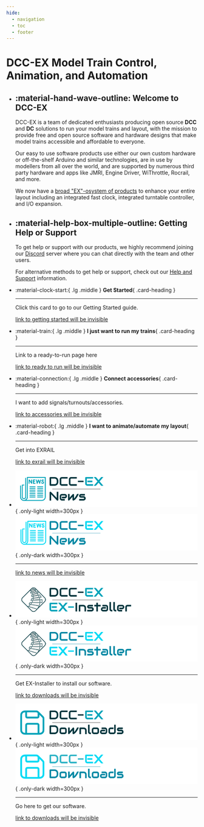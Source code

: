 ```yaml
---
hide:
  - navigation
  - toc
  - footer
---
```


# DCC-EX Model Train Control, Animation, and Automation

<div class="grid cards static home-top-row" markdown>

- ## :material-hand-wave-outline: Welcome to DCC-EX

    DCC-EX is a team of dedicated enthusiasts producing open source **DCC** and **DC** solutions to run your model trains and layout, with the mission to provide free and open source software and hardware designs that make model trains accessible and affordable to everyone.

    Our easy to use software products use either our own custom hardware or off-the-shelf Arduino and similar technologies, are in use by modellers from all over the world, and are supported by numerous third party hardware and apps like JMRI, Engine Driver, WiThrottle, Rocrail, and more.

    We now have a [broad "EX"-osystem of products](/products/products.md) to enhance your entire layout including an integrated fast clock, integrated turntable controller, and I/O expansion.

- ## :material-help-box-multiple-outline: Getting Help or Support

    To get help or support with our products, we highly recommend joining our [Discord](https://discord.gg/y2sB4Fp) server where you can chat directly with the team and other users.

    For alternative methods to get help or support, check out our [Help and Support](/support/index.md) information.

</div>

<div class="grid main-clickable-cards-grid" markdown>

<div class="main-grid-column-1" markdown>

<div class="grid cards clickable inner-column-card-grid" markdown>

- :material-clock-start:{ .lg .middle } **Get Started**{ .card-heading }

    ---

    Click this card to go to our Getting Started guide.

    [link to getting started will be invisible](/getting-started/01-getting-started.md)

- :material-train:{ .lg .middle } **I just want to run my trains**{ .card-heading }

    ---

    Link to a ready-to-run page here

    [link to ready to run will be invisible](/products/ex-commandstation/1-ex-csb1.md)

</div> <!-- inner-column-card-grid -->

</div> <!-- main-grid-column-1 -->

<div class="main-grid-column-2" markdown>

<div class="grid cards clickable inner-column-card-grid" markdown>

- :material-connection:{ .lg .middle } **Connect accessories**{ .card-heading }

    ---

    I want to add signals/turnouts/accessories.

    [link to accessories will be invisible](/products/ex-commandstation/accessories/1-accessories.md)

- :material-robot:{ .lg .middle } **I want to animate/automate my layout**{ .card-heading }

    ---

    Get into EXRAIL

    [link to exrail will be invisible](/products/ex-commandstation/exrail/1-exrail.md)

</div> <!-- inner-column-card-grid -->

</div> <!-- main-grid-column-2 -->

<div class="main-grid-column-3" markdown>

<div class="grid cards clickable inner-column-card-grid" markdown>

- ![DCC-EX News](/_static/images/logos/product-logo-news-light.png){ .only-light width=300px }
  ![DCC-EX News](/_static/images/logos/product-logo-news-dark.png){ .only-dark width=300px }

    ---

    <!-- LATEST-NEWS -->

    [link to news will be invisible](/news/index.md)

- ![EX-Installer](/_static/images/logos/product-logo-ex-installer-light.png){ .only-light width=300px }
  ![EX-Installer](/_static/images/logos/product-logo-ex-installer-dark.png){ .only-dark width=300px }

    ---

    Get EX-Installer to install our software.

    [link to downloads will be invisible](/getting-started/10-downloads.md#ex-installer)

- ![DCC-EX Downloads](/_static/images/logos/product-logo-download-light.png){ .only-light width=300px }
  ![DCC-EX Downloads](/_static/images/logos/product-logo-download-dark.png){ .only-dark width=300px }

    ---

    Go here to get our software.

    [link to downloads will be invisible](/getting-started/10-downloads.md)

</div> <!-- inner-column-card-grid -->

</div> <!-- main-grid-column-3 -->

</div> <!-- main-clickable-cards-grid -->
